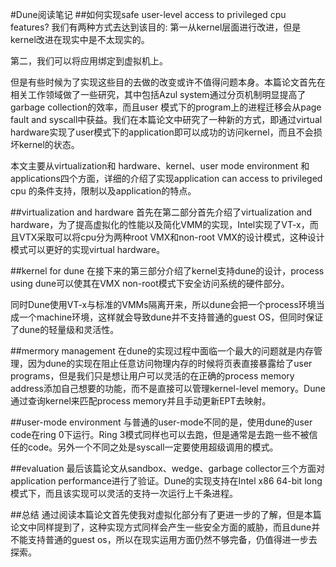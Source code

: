 #Dune阅读笔记
##如何实现safe user-level access to privileged cpu features?
我们有两种方式去达到该目的:
第一从kernel层面进行改进，但是kernel改进在现实中是不太现实的。

第二，我们可以将应用绑定到虚拟机上。

但是有些时候为了实现这些目的去做的改变或许不值得问题本身。本篇论文首先在相关工作领域做了一些研究，其中包括Azul system通过分页机制明显提高了garbage collection的效率，而且user 模式下的program上的进程迁移会从page fault and syscall中获益。我们在本篇论文中研究了一种新的方式，即通过virtual hardware实现了user模式下的application即可以成功的访问kernel，而且不会损坏kernel的状态。


本文主要从virtualization和 hardware、kernel、user mode environment 和applications四个方面，详细的介绍了实现application can access to privileged cpu 的条件支持，限制以及application的特点。

##virtualization and hardware
首先在第二部分首先介绍了virtualization and hardware，为了提高虚拟化的性能以及简化VMM的实现，Intel实现了VT-x，而且VTX采取可以将cpu分为两种root VMX和non-root VMX的设计模式，这种设计模式可以更好的实现virtual hardware。

##kernel for dune
在接下来的第三部分介绍了kernel支持dune的设计，process using dune可以使其在VMX non-root模式下安全访问系统的硬件部分。

同时Dune使用VT-x与标准的VMMs隔离开来，所以dune会把一个process环境当成一个machine环境，这样就会导致dune并不支持普通的guest OS，但同时保证了dune的轻量级和灵活性。

##mermory management
在dune的实现过程中面临一个最大的问题就是内存管理，因为dune的实现在阻止任意访问物理内存的时候将页表直接暴露给了user programs，但是我们只是想让用户可以灵活的在正确的process memory address添加自己想要的功能，而不是直接可以管理kernel-level memory。Dune通过查询kernel来匹配process memory并且手动更新EPT去映射。

##user-mode environment
与普通的user-mode不同的是，使用dune的user code在ring 0下运行。Ring 3模式同样也可以去跑，但是通常是去跑一些不被信任的code。另外一个不同之处是syscall一定要使用超级调用的模式。

##evaluation
最后该篇论文从sandbox、wedge、garbage collector三个方面对application performance进行了验证。Dune的实现支持在Intel x86 64-bit long模式下，而且该实现可以灵活的支持一次运行上千条进程。

##总结
通过阅读本篇论文首先使我对虚拟化部分有了更进一步的了解，但是本篇论文中同样提到了，这种实现方式同样会产生一些安全方面的威胁，而且dune并不能支持普通的guest os，所以在现实运用方面仍然不够完备，仍值得进一步去探索。

